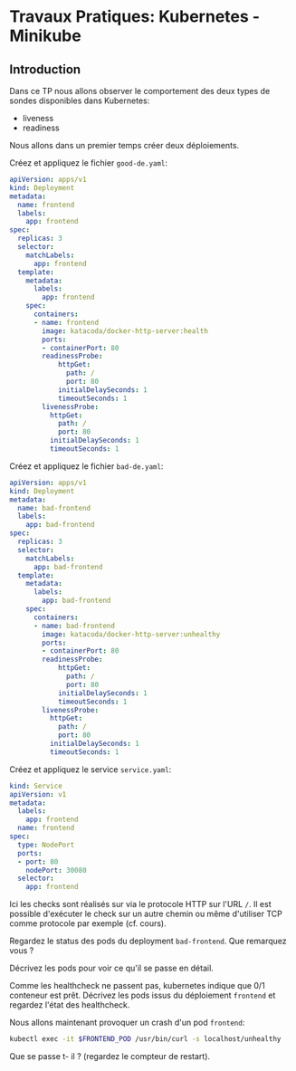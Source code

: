 # Travaux Pratiques: Kubernetes - Minikube

## Introduction

Dans ce TP nous allons observer le comportement des deux types de sondes
disponibles dans Kubernetes:

- liveness
- readiness

Nous allons dans un premier temps créer deux déploiements.

Créez et appliquez le fichier `good-de.yaml`:

```yaml
apiVersion: apps/v1
kind: Deployment
metadata:
  name: frontend
  labels:
    app: frontend
spec:
  replicas: 3
  selector:
    matchLabels:
      app: frontend
  template:
    metadata:
      labels:
        app: frontend
    spec:
      containers:
      - name: frontend
        image: katacoda/docker-http-server:health
        ports:
        - containerPort: 80
        readinessProbe:
            httpGet:
              path: /
              port: 80
            initialDelaySeconds: 1
            timeoutSeconds: 1
        livenessProbe:
          httpGet:
            path: /
            port: 80
          initialDelaySeconds: 1
          timeoutSeconds: 1
```

Créez et appliquez le fichier `bad-de.yaml`:

```yaml
apiVersion: apps/v1
kind: Deployment
metadata:
  name: bad-frontend
  labels:
    app: bad-frontend
spec:
  replicas: 3
  selector:
    matchLabels:
      app: bad-frontend
  template:
    metadata:
      labels:
        app: bad-frontend
    spec:
      containers:
      - name: bad-frontend
        image: katacoda/docker-http-server:unhealthy
        ports:
        - containerPort: 80
        readinessProbe:
            httpGet:
              path: /
              port: 80
            initialDelaySeconds: 1
            timeoutSeconds: 1
        livenessProbe:
          httpGet:
            path: /
            port: 80
          initialDelaySeconds: 1
          timeoutSeconds: 1
```

Créez et appliquez le service `service.yaml`:

```yaml
kind: Service
apiVersion: v1
metadata:
  labels:
    app: frontend
  name: frontend
spec:
  type: NodePort
  ports:
  - port: 80
    nodePort: 30080
  selector:
    app: frontend
```

Ici les checks sont réalisés sur via le protocole HTTP sur l'URL `/`.  Il est possible d'exécuter le check sur un autre chemin ou même d'utiliser TCP comme protocole par exemple (cf. cours).

Regardez le status des pods du deployment `bad-frontend`. Que remarquez vous ?

Décrivez les pods pour voir ce qu'il se passe en détail.

Comme les healthcheck ne passent pas, kubernetes indique que 0/1 conteneur est prêt. Décrivez les pods issus du déploiement `frontend` et regardez l'état des healthcheck.

Nous allons maintenant provoquer un crash d'un pod `frontend`:

```bash
kubectl exec -it $FRONTEND_POD /usr/bin/curl -s localhost/unhealthy
```

Que se passe t- il ? (regardez le compteur de restart).
